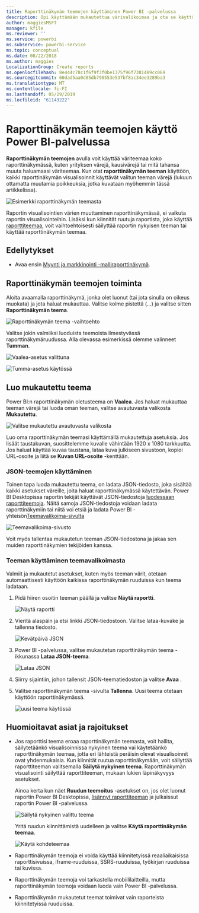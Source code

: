 ```yaml
---
title: Raporttinäkymän teemojen käyttäminen Power BI -palvelussa
description: Opi käyttämään mukautettua värivalikoimaa ja ota se käyttöön kokonaisessa raporttinäkymässä Power BI -palvelussa
author: maggiesMSFT
manager: kfile
ms.reviewer: ''
ms.service: powerbi
ms.subservice: powerbi-service
ms.topic: conceptual
ms.date: 08/22/2018
ms.author: maggies
LocalizationGroup: Create reports
ms.openlocfilehash: 8e444c78c1f6f9f3f0be1375f96f7381489cc069
ms.sourcegitcommit: 60dad5aa0d85db790553e537bf8ac34ee3289ba3
ms.translationtype: MT
ms.contentlocale: fi-FI
ms.lasthandoff: 05/29/2019
ms.locfileid: "61143222"
---
```

# <a name="use-dashboard-themes-in-power-bi-service"></a>Raporttinäkymän teemojen käyttö Power BI-palvelussa
**Raporttinäkymän teemojen** avulla voit käyttää väriteemaa koko raporttinäkymässä, kuten yrityksen värejä, kausivärejä tai mitä tahansa muuta haluamaasi väriteemaa. Kun otat **raporttinäkymän teeman** käyttöön, kaikki raporttinäkymän visualisoinnit käyttävät valitun teeman värejä (lukuun ottamatta muutamia poikkeuksia, jotka kuvataan myöhemmin tässä artikkelissa).

![Esimerkki raporttinäkymän teemasta](media/service-dashboard-themes/power-bi-full-dashboard-theme.png)

Raportin visualisointien värien muuttaminen raporttinäkymässä, ei vaikuta raportin visualisointeihin. Lisäksi kun kiinnität ruutuja raportista, joka käyttää [raporttiteemaa](desktop-report-themes.md), voit vaihtoehtoisesti säilyttää raportin nykyisen teeman tai käyttää raporttinäkymän teemaa.


## <a name="prerequisites"></a>Edellytykset
* Avaa ensin [Myynti ja markkinointi -malliraporttinäkymä](sample-datasets.md).


## <a name="how-dashboard-themes-work"></a>Raporttinäkymän teemojen toiminta
Aloita avaamalla raporttinäkymä, jonka olet luonut (tai jota sinulla on oikeus muokata) ja jota haluat mukauttaa. Valitse kolme pistettä (...) ja valitse sitten **Raporttinäkymän teema**. 

![Raporttinäkymän teema -vaihtoehto](media/service-dashboard-themes/power-bi-dashboard-theme.png)

Valitse jokin valmiiksi luoduista teemoista ilmestyvässä raporttinäkymäruudussa.  Alla olevassa esimerkissä olemme valinneet **Tumman**.

![Vaalea-asetus valittuna](media/service-dashboard-themes/power-bi-theme-menu.png)

![Tumma-asetus käytössä](media/service-dashboard-themes/power-bi-theme-dark.png)

## <a name="create-a-custom-theme"></a>Luo mukautettu teema

Power BI:n raporttinäkymän oletusteema on **Vaalea**. Jos haluat mukauttaa teeman värejä tai luoda oman teeman, valitse avautuvasta valikosta **Mukautettu**. 

![Valitse mukautettu avautuvasta valikosta](media/service-dashboard-themes/power-bi-theme-custom.png)

Luo oma raporttinäkymän teemasi käyttämällä mukautettuja asetuksia. Jos lisäät taustakuvan, suosittelemme kuvalle vähintään 1920 x 1080 tarkkuutta. Jos haluat käyttää kuvaa taustana, lataa kuva julkiseen sivustoon, kopioi URL-osoite ja liitä se **Kuvan URL-osoite** -kenttään. 

### <a name="using-json-themes"></a>JSON-teemojen käyttäminen
Toinen tapa luoda mukautettu teema, on ladata JSON-tiedosto, joka sisältää kaikki asetukset väreille, joita haluat raporttinäkymässä käytettävän. Power BI Desktopissa raportin tekijät käyttävät JSON-tiedostoja [luodessaan raporttiteemoja](desktop-report-themes.md). Näitä samoja JSON-tiedostoja voidaan ladata raporttinäkymiin tai niitä voi etsiä ja ladata Power BI -yhteisön[Teemavalikoima-sivulta](https://community.powerbi.com/t5/Themes-Gallery/bd-p/ThemesGallery) 

![Teemavalikoima-sivusto](media/service-dashboard-themes/power-bi-theme-gallery.png)

Voit myös tallentaa mukautetun teeman JSON-tiedostona ja jakaa sen muiden raporttinäkymien tekijöiden kanssa. 

### <a name="use-a-theme-from-the-theme-gallery"></a>Teeman käyttäminen teemavalikoimasta

Valmiit ja mukautetut asetukset, kuten myös teeman värit, otetaan automaattisesti käyttöön kaikissa raporttinäkymän ruuduissa kun teema ladataan. 

1. Pidä hiiren osoitin teeman päällä ja valitse **Näytä raportti**.

    ![Näytä raportti](media/service-dashboard-themes/power-bi-choose-theme.png)

2. Vieritä alaspäin ja etsi linkki JSON-tiedostoon.  Valitse lataa-kuvake ja tallenna tiedosto.

    ![Kevätpäivä JSON](media/service-dashboard-themes/power-bi-theme-json.png)

3. Power BI -palvelussa, valitse mukautetun raporttinäkymän teema -ikkunassa **Lataa JSON-teema**.

    ![Lataa JSON](media/service-dashboard-themes/power-bi-upload-theme.png)

4. Siirry sijaintiin, johon tallensit JSON-teematiedoston ja valitse **Avaa** .

5. Valitse raporttinäkymän teema -sivulta **Tallenna**. Uusi teema otetaan käyttöön raporttinäkymässä.

    ![uusi teema käytössä](media/service-dashboard-themes/power-bi-json.png)

## <a name="considerations-and-limitations"></a>Huomioitavat asiat ja rajoitukset

* Jos raporttisi teema eroaa raporttinäkymän teemasta, voit hallita, säilytetäänkö visualisoinnissa nykyinen teema vai käytetäänkö raporttinäkymän teemaa, jotta eri lähteistä peräisin olevat visualisoinnit ovat yhdenmukaisia. Kun kiinnität ruutua raporttinäkymään, voit säilyttää raporttiteeman valitsemalla **Säilytä nykyinen teema**. Raporttinäkymän visualisointi säilyttää raporttiteeman, mukaan lukien läpinäkyvyys asetukset. 

    Ainoa kerta kun näet **Ruudun teemoitus** -asetukset on, jos olet luonut raportin Power BI Desktopissa, [lisännyt raporttiteeman](desktop-report-themes.md) ja julkaissut raportin Power BI -palvelussa. 

    ![Säilytä nykyinen valittu teema](media/service-dashboard-themes/power-bi-keep-current.png)

    Yritä ruudun kiinnittämistä uudelleen ja valitse **Käytä raporttinäkymän teemaa**.

    ![Käytä kohdeteemaa](media/service-dashboard-themes/power-bi-use-destination.png)

* Raporttinäkymän teemoja ei voida käyttää kiinnitetyissä reaaliaikaisissa raporttisivuissa, iframe-ruuduissa, SSRS-ruuduissa, työkirjan ruuduissa tai kuvissa.
* Raporttinäkymän teemoja voi tarkastella mobiililaitteilla, mutta raporttinäkymän teemoja voidaan luoda vain Power BI -palvelussa. 
* Raporttinäkymän mukautetut teemat toimivat vain raporteista kiinnitetyissä ruuduissa. 

